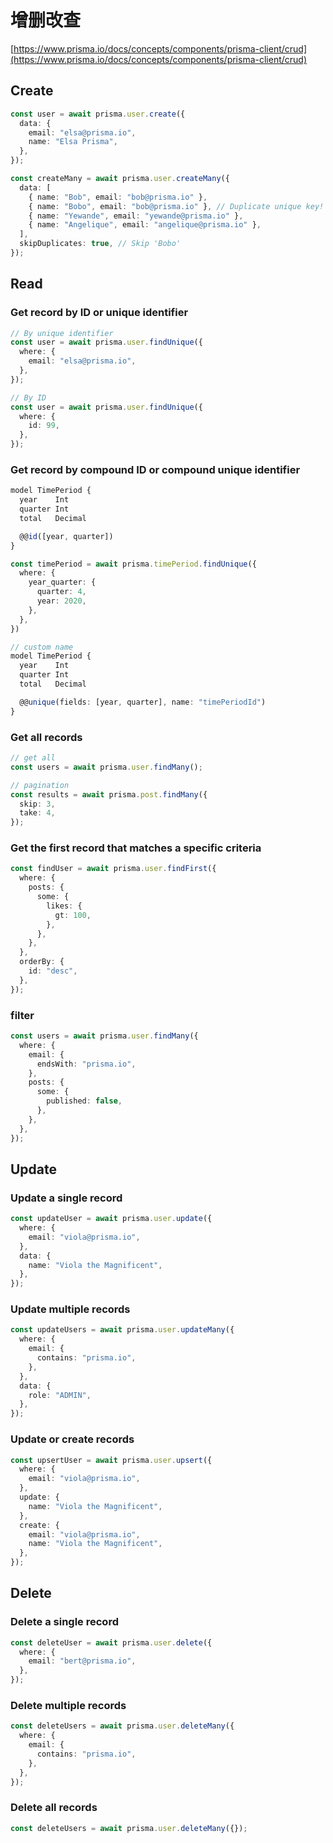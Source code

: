 # 增删改查

[https://www.prisma.io/docs/concepts/components/prisma-client/crud](https://www.prisma.io/docs/concepts/components/prisma-client/crud)

## Create

```ts
const user = await prisma.user.create({
  data: {
    email: "elsa@prisma.io",
    name: "Elsa Prisma",
  },
});
```

```ts
const createMany = await prisma.user.createMany({
  data: [
    { name: "Bob", email: "bob@prisma.io" },
    { name: "Bobo", email: "bob@prisma.io" }, // Duplicate unique key!
    { name: "Yewande", email: "yewande@prisma.io" },
    { name: "Angelique", email: "angelique@prisma.io" },
  ],
  skipDuplicates: true, // Skip 'Bobo'
});
```

## Read

### Get record by ID or unique identifier

```ts
// By unique identifier
const user = await prisma.user.findUnique({
  where: {
    email: "elsa@prisma.io",
  },
});

// By ID
const user = await prisma.user.findUnique({
  where: {
    id: 99,
  },
});
```

### Get record by compound ID or compound unique identifier

```ts
model TimePeriod {
  year    Int
  quarter Int
  total   Decimal

  @@id([year, quarter])
}

const timePeriod = await prisma.timePeriod.findUnique({
  where: {
    year_quarter: {
      quarter: 4,
      year: 2020,
    },
  },
})

// custom name
model TimePeriod {
  year    Int
  quarter Int
  total   Decimal

  @@unique(fields: [year, quarter], name: "timePeriodId")
}
```

### Get all records

```ts
// get all
const users = await prisma.user.findMany();

// pagination
const results = await prisma.post.findMany({
  skip: 3,
  take: 4,
});
```

### Get the first record that matches a specific criteria

```ts
const findUser = await prisma.user.findFirst({
  where: {
    posts: {
      some: {
        likes: {
          gt: 100,
        },
      },
    },
  },
  orderBy: {
    id: "desc",
  },
});
```

### filter

```ts
const users = await prisma.user.findMany({
  where: {
    email: {
      endsWith: "prisma.io",
    },
    posts: {
      some: {
        published: false,
      },
    },
  },
});
```

## Update

### Update a single record

```ts
const updateUser = await prisma.user.update({
  where: {
    email: "viola@prisma.io",
  },
  data: {
    name: "Viola the Magnificent",
  },
});
```

### Update multiple records

```ts
const updateUsers = await prisma.user.updateMany({
  where: {
    email: {
      contains: "prisma.io",
    },
  },
  data: {
    role: "ADMIN",
  },
});
```

### Update or create records

```ts
const upsertUser = await prisma.user.upsert({
  where: {
    email: "viola@prisma.io",
  },
  update: {
    name: "Viola the Magnificent",
  },
  create: {
    email: "viola@prisma.io",
    name: "Viola the Magnificent",
  },
});
```

## Delete

### Delete a single record

```ts
const deleteUser = await prisma.user.delete({
  where: {
    email: "bert@prisma.io",
  },
});
```

### Delete multiple records

```ts
const deleteUsers = await prisma.user.deleteMany({
  where: {
    email: {
      contains: "prisma.io",
    },
  },
});
```

### Delete all records

```ts
const deleteUsers = await prisma.user.deleteMany({});
```
